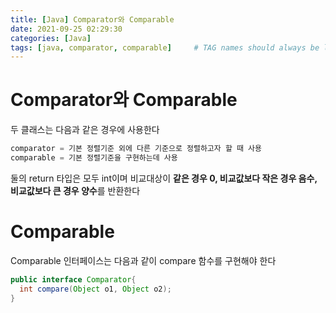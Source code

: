 ```yaml
---
title: [Java] Comparator와 Comparable
date: 2021-09-25 02:29:30
categories: [Java]
tags: [java, comparator, comparable]     # TAG names should always be lowercase
---
```


# Comparator와 Comparable
두 클래스는 다음과 같은 경우에 사용한다
```java
comparator = 기본 정렬기준 외에 다른 기준으로 정렬하고자 할 때 사용
comparable = 기본 정렬기준을 구현하는데 사용
```
둘의 return 타입은 모두 int이며 비교대상이 **같은 경우 0, 비교값보다 작은 경우 음수, 비교값보다 큰 경우 양수**를 반환한다

# Comparable
Comparable 인터페이스는 다음과 같이 compare 함수를 구현해야 한다
```java
public interface Comparator{
  int compare(Object o1, Object o2);
}
```
